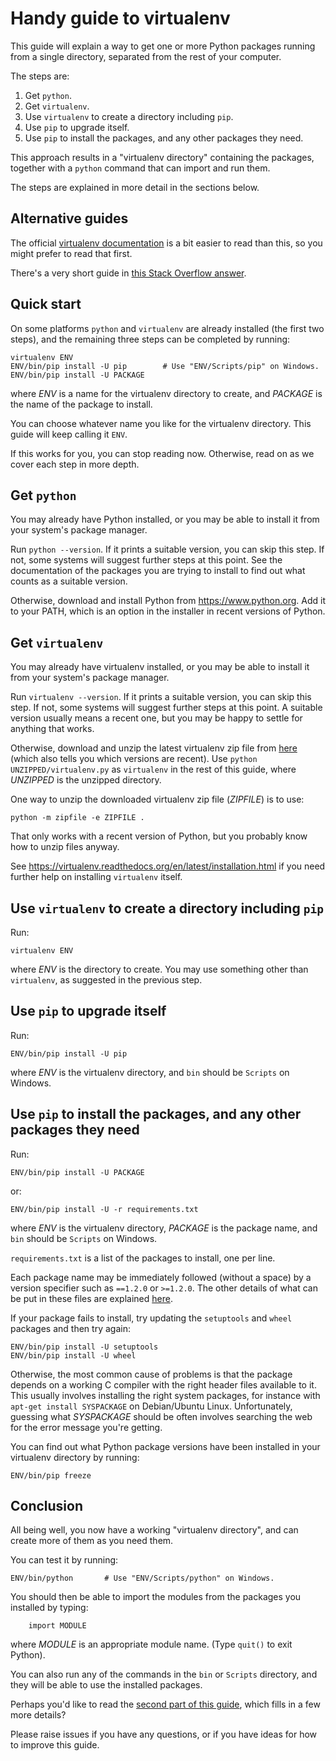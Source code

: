 Handy guide to virtualenv
=========================

This guide will explain a way to get one or more Python packages running from
a single directory, separated from the rest of your computer.

The steps are:

  1. Get `python`.
  2. Get `virtualenv`.
  3. Use `virtualenv` to create a directory including `pip`.
  4. Use `pip` to upgrade itself.
  5. Use `pip` to install the packages, and any other packages they need.

This approach results in a "virtualenv directory" containing the packages,
together with a `python` command that can import and run them.

The steps are explained in more detail in the sections below.


Alternative guides
------------------

The official [virtualenv documentation][g1] is a bit easier to read than this,
so you might prefer to read that first.

[g1]: https://virtualenv.readthedocs.org/en/latest/installation.html

There's a very short guide in [this Stack Overflow answer][g2].

[g2]: https://stackoverflow.com/a/5177027


Quick start
-----------

On some platforms `python` and `virtualenv` are already installed (the first
two steps), and the remaining three steps can be completed by running:

    virtualenv ENV
    ENV/bin/pip install -U pip        # Use "ENV/Scripts/pip" on Windows.
    ENV/bin/pip install -U PACKAGE

where _ENV_ is a name for the virtualenv directory to create, and
_PACKAGE_ is the name of the package to install.

You can choose whatever name you like for the virtualenv directory.  This
guide will keep calling it `ENV`.


If this works for you, you can stop reading now.  Otherwise, read on as we
cover each step in more depth.


Get `python`
------------

You may already have Python installed, or you may be able to install it from your system's package manager.

Run `python --version`.  If it prints a suitable version, you can skip this
step.  If not, some systems will suggest further steps at this point.
See the documentation of the packages you are trying to install to find out
what counts as a suitable version.

Otherwise, download and install Python from https://www.python.org.  Add it to
your PATH, which is an option in the installer in recent versions of Python.


Get `virtualenv`
----------------

You may already have virtualenv installed, or you may be able to install it
from your system's package manager.

Run `virtualenv --version`.  If it prints a suitable version, you can skip
this step.  If not, some systems will suggest further steps at this point.
A suitable version usually means a recent one, but you may be happy to settle
for anything that works.

Otherwise, download and unzip the latest virtualenv zip file from
[here](https://github.com/pypa/virtualenv/releases) (which also tells you
which versions are recent).  Use `python UNZIPPED/virtualenv.py` as
`virtualenv` in the rest of this guide, where _UNZIPPED_ is the unzipped
directory.

One way to unzip the downloaded virtualenv zip file (_ZIPFILE_) is to use:

    python -m zipfile -e ZIPFILE .

That only works with a recent version of Python, but you probably know how to
unzip files anyway.

See https://virtualenv.readthedocs.org/en/latest/installation.html if you need further
help on installing `virtualenv` itself.


Use `virtualenv` to create a directory including `pip`
------------------------------------------------------

Run:

    virtualenv ENV

where _ENV_ is the directory to create.  You may use something other than
`virtualenv`, as suggested in the previous step.


Use `pip` to upgrade itself
---------------------------

Run:

    ENV/bin/pip install -U pip

where _ENV_ is the virtualenv directory, and `bin` should be `Scripts` on
Windows.


Use `pip` to install the packages, and any other packages they need
-------------------------------------------------------------------

Run:

    ENV/bin/pip install -U PACKAGE

or:

    ENV/bin/pip install -U -r requirements.txt

where _ENV_ is the virtualenv directory, _PACKAGE_ is the package name,
and `bin` should be `Scripts` on Windows.

`requirements.txt` is a list of the packages to install, one per line.

Each package name may be immediately followed (without a space) by a version
specifier such as `==1.2.0` or `>=1.2.0`.  The other details of what can be
put in these files are explained [here][1].

[1]: https://pip.readthedocs.org/en/stable/user_guide/#requirements-files

If your package fails to install, try updating the `setuptools` and `wheel`
packages and then try again:

    ENV/bin/pip install -U setuptools
    ENV/bin/pip install -U wheel

Otherwise, the most common cause of problems is that the package depends on
a working C compiler with the right header files available to it.  This
usually involves installing the right system packages, for instance with
`apt-get install SYSPACKAGE` on Debian/Ubuntu Linux.  Unfortunately, guessing
what _SYSPACKAGE_ should be often involves searching the web for the error
message you're getting.

You can find out what Python package versions have been installed in your
virtualenv directory by running:

    ENV/bin/pip freeze


Conclusion
----------

All being well, you now have a working "virtualenv directory", and can create
more of them as you need them.

You can test it by running:

    ENV/bin/python       # Use "ENV/Scripts/python" on Windows.

You should then be able to import the modules from the packages you installed
by typing:

```#python
    import MODULE
```

where _MODULE_ is an appropriate module name.  (Type `quit()` to exit Python).

You can also run any of the commands in the `bin` or `Scripts` directory, and
they will be able to use the installed packages.

Perhaps you'd like to read the [second part of this guide][PART-2], which
fills in a few more details?

Please raise issues if you have any questions, or if you have ideas for how to
improve this guide.

[PART-2]: virtualenv-guide-part-2.md
